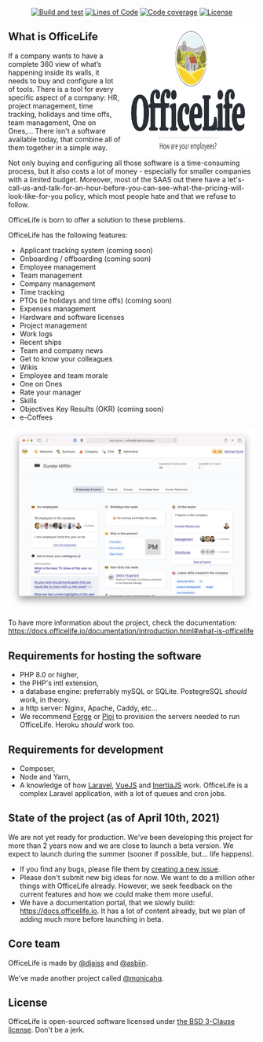 <div align="center">

[![Build and test](https://img.shields.io/github/workflow/status/officelifehq/officelife/Build%20and%20test/master)](https://github.com/officelifehq/officelife/actions?query=workflow%3A%22Build+and+test%22)
[![Lines of Code](https://img.shields.io/tokei/lines/github/officelifehq/officelife)](https://sonarcloud.io/dashboard?id=officelife)
[![Code coverage](https://img.shields.io/sonar/coverage/officelife?server=https%3A%2F%2Fsonarcloud.io)](https://sonarcloud.io/project/activity?custom_metrics=coverage&amp;graph=custom&amp;id=officelife)
[![License](https://img.shields.io/github/license/officelifehq/officelife)](https://opensource.org/licenses/BSD-3-Clause)

</div>

<a href="https://officelife.io">
    <img src="docs/img/officelife.svg"
        alt="OfficeLife logo" title="OfficeLife" height="275" width="275" align="right"/>
</a>

## What is OfficeLife

If a company wants to have a complete 360 view of what’s happening inside its walls, it needs to buy and configure a lot of tools. There is a tool for every specific aspect of a company: HR, project management, time tracking, holidays and time offs, team management, One on Ones,... There isn't a software available today, that combine all of them together in a simple way.

Not only buying and configuring all those software is a time-consuming process, but it also costs a lot of money - especially for smaller companies with a limited budget. Moreover, most of the SAAS out there have a let's-call-us-and-talk-for-an-hour-before-you-can-see-what-the-pricing-will-look-like-for-you policy, which most people hate and that we refuse to follow.

OfficeLife is born to offer a solution to these problems.

OfficeLife has the following features:

* Applicant tracking system (coming soon)
* Onboarding / offboarding (coming soon)
* Employee management
* Team management
* Company management
* Time tracking
* PTOs (ie holidays and time offs) (coming soon)
* Expenses management
* Hardware and software licenses
* Project management
* Work logs
* Recent ships
* Team and company news
* Get to know your colleagues
* Wikis
* Employee and team morale
* One on Ones
* Rate your manager
* Skills
* Objectives Key Results (OKR) (coming soon)
* e-Coffees

<img src="docs/img/company.png" alt="OfficeLife company" title="OfficeLife" />

To have more information about the project, check the documentation: https://docs.officelife.io/documentation/introduction.html#what-is-officelife

## Requirements for hosting the software

- PHP 8.0 or higher,
- the PHP's intl extension,
- a database engine: preferrably mySQL or SQLite. PostegreSQL _should_ work, in theory.
- a http server: Nginx, Apache, Caddy, etc...
- We recommend [Forge](https://forge.laravel.com/) or [Ploi](https://ploi.io) to provision the servers needed to run OfficeLife. Heroku _should_ work too.

## Requirements for development

- Composer,
- Node and Yarn,
- A knowledge of how [Laravel](https://laravel.com), [VueJS](https://vuejs.org/) and [InertiaJS](https://inertiajs.com/) work. OfficeLife is a complex Laravel application, with a lot of queues and cron jobs.

## State of the project (as of April 10th, 2021)

We are not yet ready for production. We've been developing this project for more than 2 years now and we are close to launch a beta version. We expect to launch during the summer (sooner if possible, but... life happens).

* If you find any bugs, please file them by [creating a new issue](https://github.com/officelifehq/officelife/issues).
* Please don't submit new big ideas for now. We want to do a million other things with OfficeLife already. However, we seek feedback on the current features and how we could make them more useful.
* We have a documentation portal, that we slowly build: https://docs.officelife.io. It has a lot of content already, but we plan of adding much more before launching in beta.

## Core team

OfficeLife is made by [@djaiss](https://github.com/djaiss) and [@asbiin](https://github.com/asbiin).

We've made another project called [@monicahq](https://github.com/monicahq/monica).

## License

OfficeLife is open-sourced software licensed under [the BSD 3-Clause license](LICENSE). Don't be a jerk.

